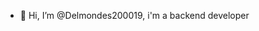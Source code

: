 - 👋 Hi, I’m @Delmondes200019, i'm a backend developer


<!---
Delmondes200019/Delmondes200019 is a ✨ special ✨ repository because its `README.md` (this file) appears on your GitHub profile.
You can click the Preview link to take a look at your changes.
--->
